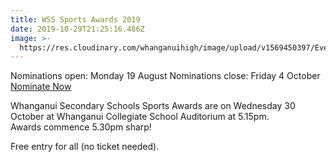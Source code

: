```yaml
---
title: WSS Sports Awards 2019
date: 2019-10-29T21:25:16.486Z
image: >-
  https://res.cloudinary.com/whanganuihigh/image/upload/v1569450397/Events/WSS-Sports-Awards-Banner-2019.png
---
```

Nominations open: Monday 19 August
Nominations close: Friday 4 October
[Nominate Now](https://sportwhanganui.co.nz/nominate-now/)

Whanganui Secondary Schools Sports Awards are on Wednesday 30 October at Whanganui Collegiate School Auditorium at 5.15pm.  
Awards commence 5.30pm sharp!

Free entry for all (no ticket needed).
